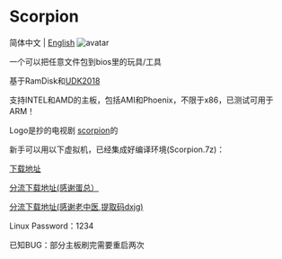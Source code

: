 # Scorpion
简体中文 | [English](https://github.com/d1ves/Scorpion/blob/master/README.md)
![avatar](https://raw.githubusercontent.com/d1ves/Scropion/master/scorpion.jpg)

一个可以把任意文件包到bios里的玩具/工具

基于RamDisk和[UDK2018](https://github.com/tianocore/edk2/tree/UDK2018)

支持INTEL和AMD的主板，包括AMI和Phoenix，不限于x86，已测试可用于ARM！

Logo是抄的电视剧 [scorpion](https://en.wikipedia.org/wiki/Scorpion_(TV_series))的

新手可以用以下虚拟机，已经集成好编译环境(Scorpion.7z)：

[下载地址](https://d1ves.cowtransfer.com/s/2d4001eb3a704c)

[分流下载地址(感谢蛋总）](http://animity.org:5000/sharing/lG6OaT7xp)

[分流下载地址(感谢老中医,提取码dxjg)](https://pan.xunlei.com/s/VMS2F2D2Sp03QEDKRrzeBAEmA1)

Linux Password：1234

已知BUG：部分主板刷完需要重启两次
